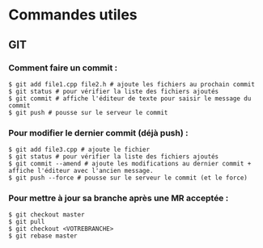 # Commandes utiles

## GIT

### Comment faire un commit :

    $ git add file1.cpp file2.h # ajoute les fichiers au prochain commit
    $ git status # pour vérifier la liste des fichiers ajoutés
    $ git commit # affiche l'éditeur de texte pour saisir le message du commit
    $ git push # pousse sur le serveur le commit

### Pour modifier le dernier commit (déjà push) :

    $ git add file3.cpp # ajoute le fichier
    $ git status # pour vérifier la liste des fichiers ajoutés
    $ git commit --amend # ajoute les modifications au dernier commit + affiche l'éditeur avec l'ancien message.
    $ git push --force # pousse sur le serveur le commit (et le force)

### Pour mettre à jour sa branche après une MR acceptée :

    $ git checkout master
    $ git pull
    $ git checkout <VOTREBRANCHE>
    $ git rebase master


